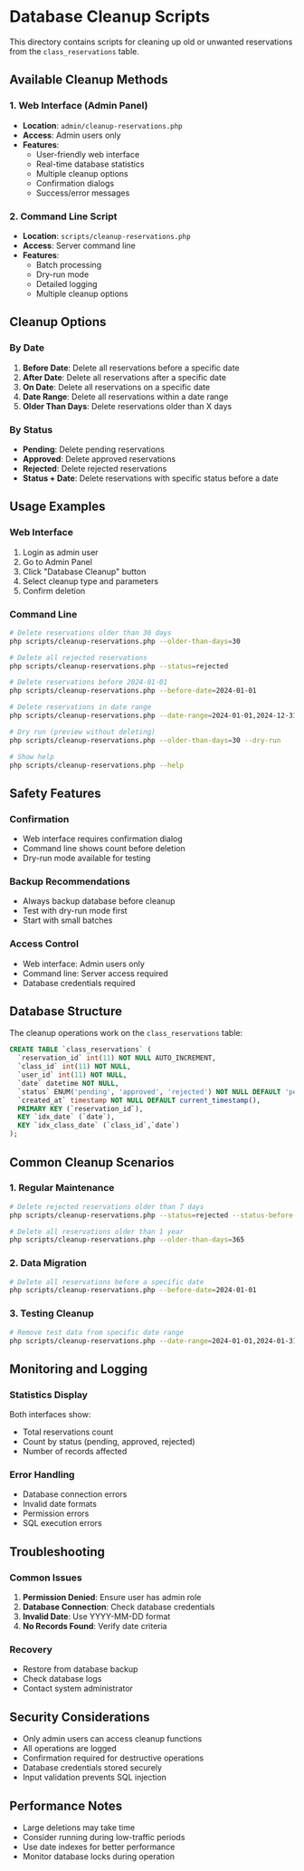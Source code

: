 # Database Cleanup Scripts

This directory contains scripts for cleaning up old or unwanted reservations from the `class_reservations` table.

## Available Cleanup Methods

### 1. Web Interface (Admin Panel)
- **Location**: `admin/cleanup-reservations.php`
- **Access**: Admin users only
- **Features**: 
  - User-friendly web interface
  - Real-time database statistics
  - Multiple cleanup options
  - Confirmation dialogs
  - Success/error messages

### 2. Command Line Script
- **Location**: `scripts/cleanup-reservations.php`
- **Access**: Server command line
- **Features**:
  - Batch processing
  - Dry-run mode
  - Detailed logging
  - Multiple cleanup options

## Cleanup Options

### By Date
1. **Before Date**: Delete all reservations before a specific date
2. **After Date**: Delete all reservations after a specific date
3. **On Date**: Delete all reservations on a specific date
4. **Date Range**: Delete all reservations within a date range
5. **Older Than Days**: Delete reservations older than X days

### By Status
- **Pending**: Delete pending reservations
- **Approved**: Delete approved reservations
- **Rejected**: Delete rejected reservations
- **Status + Date**: Delete reservations with specific status before a date

## Usage Examples

### Web Interface
1. Login as admin user
2. Go to Admin Panel
3. Click "Database Cleanup" button
4. Select cleanup type and parameters
5. Confirm deletion

### Command Line

```bash
# Delete reservations older than 30 days
php scripts/cleanup-reservations.php --older-than-days=30

# Delete all rejected reservations
php scripts/cleanup-reservations.php --status=rejected

# Delete reservations before 2024-01-01
php scripts/cleanup-reservations.php --before-date=2024-01-01

# Delete reservations in date range
php scripts/cleanup-reservations.php --date-range=2024-01-01,2024-12-31

# Dry run (preview without deleting)
php scripts/cleanup-reservations.php --older-than-days=30 --dry-run

# Show help
php scripts/cleanup-reservations.php --help
```

## Safety Features

### Confirmation
- Web interface requires confirmation dialog
- Command line shows count before deletion
- Dry-run mode available for testing

### Backup Recommendations
- Always backup database before cleanup
- Test with dry-run mode first
- Start with small batches

### Access Control
- Web interface: Admin users only
- Command line: Server access required
- Database credentials required

## Database Structure

The cleanup operations work on the `class_reservations` table:

```sql
CREATE TABLE `class_reservations` (
  `reservation_id` int(11) NOT NULL AUTO_INCREMENT,
  `class_id` int(11) NOT NULL,
  `user_id` int(11) NOT NULL,
  `date` datetime NOT NULL,
  `status` ENUM('pending', 'approved', 'rejected') NOT NULL DEFAULT 'pending',
  `created_at` timestamp NOT NULL DEFAULT current_timestamp(),
  PRIMARY KEY (`reservation_id`),
  KEY `idx_date` (`date`),
  KEY `idx_class_date` (`class_id`,`date`)
);
```

## Common Cleanup Scenarios

### 1. Regular Maintenance
```bash
# Delete rejected reservations older than 7 days
php scripts/cleanup-reservations.php --status=rejected --status-before-date=$(date -d '7 days ago' +%Y-%m-%d)

# Delete all reservations older than 1 year
php scripts/cleanup-reservations.php --older-than-days=365
```

### 2. Data Migration
```bash
# Delete all reservations before a specific date
php scripts/cleanup-reservations.php --before-date=2024-01-01
```

### 3. Testing Cleanup
```bash
# Remove test data from specific date range
php scripts/cleanup-reservations.php --date-range=2024-01-01,2024-01-31
```

## Monitoring and Logging

### Statistics Display
Both interfaces show:
- Total reservations count
- Count by status (pending, approved, rejected)
- Number of records affected

### Error Handling
- Database connection errors
- Invalid date formats
- Permission errors
- SQL execution errors

## Troubleshooting

### Common Issues
1. **Permission Denied**: Ensure user has admin role
2. **Database Connection**: Check database credentials
3. **Invalid Date**: Use YYYY-MM-DD format
4. **No Records Found**: Verify date criteria

### Recovery
- Restore from database backup
- Check database logs
- Contact system administrator

## Security Considerations

- Only admin users can access cleanup functions
- All operations are logged
- Confirmation required for destructive operations
- Database credentials stored securely
- Input validation prevents SQL injection

## Performance Notes

- Large deletions may take time
- Consider running during low-traffic periods
- Use date indexes for better performance
- Monitor database locks during operation
